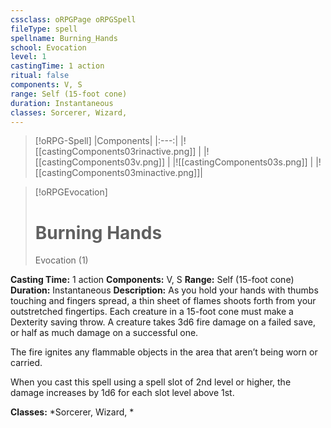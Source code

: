 ```yaml
---
cssclass: oRPGPage oRPGSpell
fileType: spell
spellname: Burning_Hands
school: Evocation
level: 1
castingTime: 1 action
ritual: false
components: V, S
range: Self (15-foot cone)
duration: Instantaneous
classes: Sorcerer, Wizard,
---
```

> [!oRPG-Spell]
> |Components|
> |:---:|
> |![[castingComponents03rinactive.png]] |
> |![[castingComponents03v.png]] |
> |![[castingComponents03s.png]] |
> |![[castingComponents03minactive.png]]|

> [!oRPGEvocation]
>#  Burning Hands
> Evocation  (1)

**Casting Time:** 1 action
**Components:** V, S
**Range:** Self (15-foot cone)
**Duration:**  Instantaneous
**Description:**
As you hold your hands with thumbs touching and fingers spread, a thin sheet of flames shoots forth from your outstretched fingertips. Each creature in a 15-foot cone must make a Dexterity saving throw. A creature takes 3d6 fire damage on a failed save, or half as much damage on a successful one.



 The fire ignites any flammable objects in the area that aren’t being worn or carried.

When you cast this spell using a spell slot of 2nd level or higher, the damage increases by 1d6 for each slot level above 1st.

**Classes:**  *Sorcerer, Wizard, *


